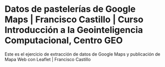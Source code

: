 # Datos de pastelerías de Google Maps | Francisco Castillo | Curso Introducción a la Geointeligencia Computacional, Centro GEO
Este es el ejercicio de extracción de datos de Google Maps y publicación de Mapa Web con Leaflet | Francisco Castillo
